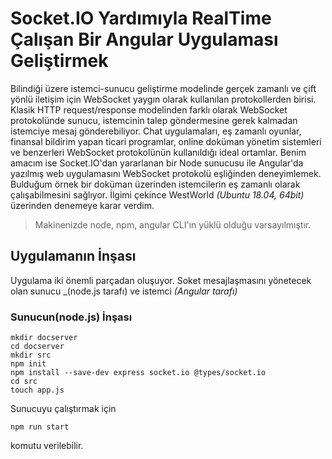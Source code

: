 # Socket.IO Yardımıyla RealTime Çalışan Bir Angular Uygulaması Geliştirmek

Bilindiği üzere istemci-sunucu geliştirme modelinde gerçek zamanlı ve çift yönlü iletişim için WebSocket yaygın olarak kullanılan protokollerden birisi. Klasik HTTP request/response modelinden farklı olarak WebSocket protokolünde sunucu, istemcinin talep göndermesine gerek kalmadan istemciye mesaj gönderebiliyor. Chat uygulamaları, eş zamanlı oyunlar, finansal bildirim yapan ticari programlar, online doküman yönetim sistemleri ve benzerleri WebSocket protokolünün kullanıldığı ideal ortamlar. Benim amacım ise Socket.IO'dan yararlanan bir Node sunucusu ile Angular'da yazılmış web uygulamasını WebSocket protokolü eşliğinden deneyimlemek. Bulduğum örnek bir doküman üzerinden istemcilerin eş zamanlı olarak çalışabilmesini sağlıyor. İlgimi çekince WestWorld _(Ubuntu 18.04, 64bit)_ üzerinden denemeye karar verdim.

>Makinenizde node, npm, angular CLI'ın yüklü olduğu varsayılmıştır.

## Uygulamanın İnşası

Uygulama iki önemli parçadan oluşuyor. Soket mesajlaşmasını yönetecek olan sunucu _(node.js tarafı) ve istemci _(Angular tarafı)_

### Sunucun(node.js) İnşası

```
mkdir docserver
cd docserver
mkdir src
npm init
npm install --save-dev express socket.io @types/socket.io
cd src
touch app.js
```

Sunucuyu çalıştırmak için

```
npm run start
```

komutu verilebilir.